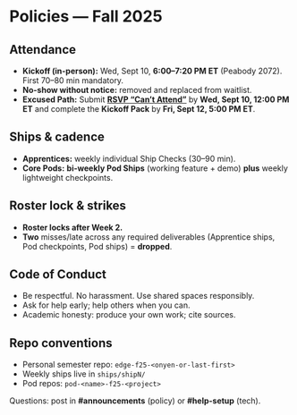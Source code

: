 # Policies — Fall 2025

## Attendance
- **Kickoff (in-person):** Wed, Sept 10, **6:00–7:20 PM ET** (Peabody 2072). First 70–80 min mandatory.
- **No-show without notice:** removed and replaced from waitlist.
- **Excused Path:** Submit **[RSVP “Can’t Attend”](https://REPLACE-ME)** by **Wed, Sept 10, 12:00 PM ET** and complete the **Kickoff Pack** by **Fri, Sept 12, 5:00 PM ET**.

## Ships & cadence
- **Apprentices:** weekly individual Ship Checks (30–90 min).  
- **Core Pods:** **bi-weekly Pod Ships** (working feature + demo) **plus** weekly lightweight checkpoints.

## Roster lock & strikes
- **Roster locks after Week 2.**
- **Two** misses/late across any required deliverables (Apprentice ships, Pod checkpoints, Pod ships) = **dropped**.

## Code of Conduct
- Be respectful. No harassment. Use shared spaces responsibly.
- Ask for help early; help others when you can.
- Academic honesty: produce your own work; cite sources.

## Repo conventions
- Personal semester repo: `edge-f25-<onyen-or-last-first>`
- Weekly ships live in `ships/shipN/`
- Pod repos: `pod-<name>-f25-<project>`

Questions: post in **#announcements** (policy) or **#help-setup** (tech).

